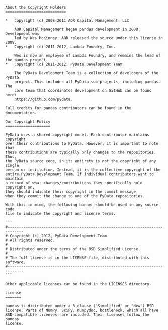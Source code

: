     About the Copyright Holders
    ===========================

    *   Copyright (c) 2008-2011 AQR Capital Management, LLC

        AQR Capital Management began pandas development in 2008. Development was
        led by Wes McKinney. AQR released the source under this license in 2009.
    *   Copyright (c) 2011-2012, Lambda Foundry, Inc.

        Wes is now an employee of Lambda Foundry, and remains the lead of the pandas project.
    *   Copyright (c) 2011-2012, PyData Development Team

        The PyData Development Team is a collection of developers of the PyData
        project. This includes all PyData sub-projects, including pandas. The
        core team that coordinates development on GitHub can be found here:
        https://github.com/pydata.

    Full credits for pandas contributors can be found in the documentation.

    Our Copyright Policy
    ====================

    PyData uses a shared copyright model. Each contributor maintains copyright
    over their contributions to PyData. However, it is important to note that
    these contributions are typically only changes to the repositories. Thus,
    the PyData source code, in its entirety is not the copyright of any single
    person or institution. Instead, it is the collective copyright of the
    entire PyData Development Team. If individual contributors want to maintain
    a record of what changes/contributions they specifically hold copyright on,
    they should indicate their copyright in the commit message
    when they commit the change to one of the PyData repositories.

    With this in mind, the following banner should be used in any source code
    file to indicate the copyright and license terms:

    ```
    #-----------------------------------------------------------------------------
    # Copyright (c) 2012, PyData Development Team
    # All rights reserved.
    #
    # Distributed under the terms of the BSD Simplified License.
    #
    # The full license is in the LICENSE file, distributed with this software.
    #-----------------------------------------------------------------------------
    ```

    Other applicable licenses can be found in the LICENSES directory.

    License
    =======

    pandas is distributed under a 3-clause ("Simplified" or "New") BSD
    license. Parts of NumPy, SciPy, numpydoc, bottleneck, which all have
    BSD-compatible licenses, are included. Their licenses follow the pandas
    license.
